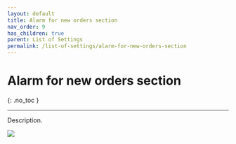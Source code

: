 ```yaml
---
layout: default
title: Alarm for new orders section
nav_order: 9
has_children: true
parent: List of Settings
permalink: /list-of-settings/alarm-for-new-orders-section
---
```


# Alarm for new orders section
{: .no_toc }

---

Description.

![](/orderlord-help-kds/assets/images/kds/section_kitchen_history_1.png)
